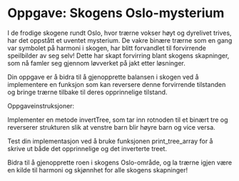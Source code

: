 # Oppgave: Skogens Oslo-mysterium

I de frodige skogene rundt Oslo, hvor trærne vokser høyt og dyrelivet trives, har det oppstått et uventet mysterium. De vakre binære trærne som en gang var symbolet på harmoni i skogen, har blitt forvandlet til forvirrende speilbilder av seg selv! Dette har skapt forvirring blant skogens skapninger, som nå famler seg gjennom løvverket på jakt etter løsninger.

Din oppgave er å bidra til å gjenopprette balansen i skogen ved å implementere en funksjon som kan reversere denne forvirrende tilstanden og bringe trærne tilbake til deres opprinnelige tilstand.

Oppgaveinstruksjoner:

Implementer en metode invertTree, som tar inn rotnoden til et binært tre og reverserer strukturen slik at venstre barn blir høyre barn og vice versa.

Test din implementasjon ved å bruke funksjonen print_tree_array for å skrive ut både det opprinnelige og det inverterte treet.

Bidra til å gjenopprette roen i skogens Oslo-område, og la trærne igjen være en kilde til harmoni og skjønnhet for alle skogens skapninger!
